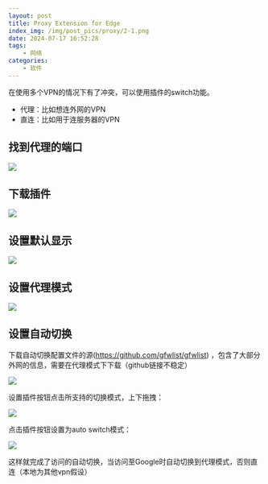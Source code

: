 ```yaml
---
layout: post
title: Proxy Extension for Edge
index_img: /img/post_pics/proxy/2-1.png
date: 2024-07-17 16:52:28
tags:
    - 网络
categories:
    - 软件
---
```



在使用多个VPN的情况下有了冲突，可以使用插件的switch功能。

<!-- more -->

- 代理：比如想连外网的VPN
- 直连：比如用于连服务器的VPN

## 找到代理的端口

![](/img/post_pics/proxy/1.png)

## 下载插件

![](/img/post_pics/proxy/2-1.png)

## 设置默认显示

![](/img/post_pics/proxy/3.png)


## 设置代理模式

![](/img/post_pics/proxy/4.png)

## 设置自动切换

下载自动切换配置文件的源(https://github.com/gfwlist/gfwlist) ，包含了大部分外网的信息，需要在代理模式下下载（github链接不稳定）

![](/img/post_pics/proxy/5.png)

设置插件按钮点击所支持的切换模式，上下拖拽：

![](/img/post_pics/proxy/6.png)

点击插件按钮设置为auto switch模式：

![](/img/post_pics/proxy/7.png)

这样就完成了访问的自动切换，当访问至Google时自动切换到代理模式，否则直连（本地为其他vpn假设）
